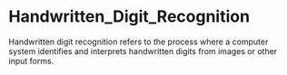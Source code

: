 # Handwritten_Digit_Recognition
 Handwritten digit recognition refers to the process where a computer system identifies and interprets handwritten digits from images or other input forms.
